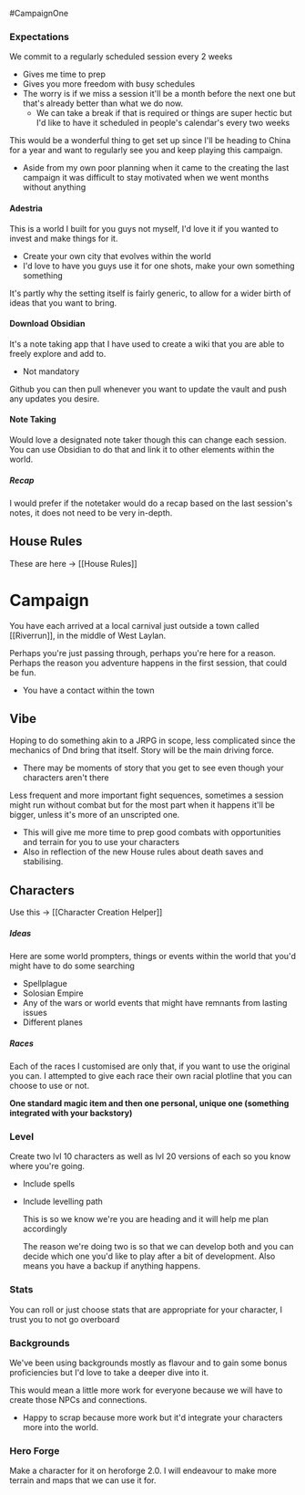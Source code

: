 #CampaignOne

### Expectations
We commit to a regularly scheduled session every 2 weeks
- Gives me time to prep
- Gives you more freedom with busy schedules
- The worry is if we miss a session it'll be a month before the next one but that's already better than what we do now.
	- We can take a break if that is required or things are super hectic but I'd like to have it scheduled in people's calendar's every two weeks

This would be a wonderful thing to get set up since I'll be heading to China for a year and want to regularly see you and keep playing this campaign.
- Aside from my own poor planning when it came to the creating the last campaign it was difficult to stay motivated when we went months without anything

#### Adestria
This is a world I built for you guys not myself, I'd love it if you wanted to invest and make things for it.
- Create your own city that evolves within the world
- I'd love to have you guys use it for one shots, make your own something something

It's partly why the setting itself is fairly generic, to allow for a wider birth of ideas that you want to bring.


#### Download Obsidian
It's a note taking app that I have used to create a wiki that you are able to freely explore and add to.
- Not mandatory

Github you can then pull whenever you want to update the vault and push any updates you desire.

#### Note Taking
Would love a designated note taker though this can change each session. You can use Obsidian to do that and link it to other elements within the world.

##### Recap
I would prefer if the notetaker would do a recap based on the last session's notes, it does not need to be very in-depth.

## House Rules
These are here -> [[House Rules]]


# Campaign
You have each arrived at a local carnival just outside a town called [[Riverrun]], in the middle of West Laylan. 

Perhaps you're just passing through, perhaps you're here for a reason. Perhaps the reason you adventure happens in the first session, that could be fun.
- You have a contact within the town


## Vibe
Hoping to do something akin to a JRPG in scope, less complicated since the mechanics of Dnd bring that itself. Story will be the main driving force.
- There may be moments of story that you get to see even though your characters aren't there

Less frequent and more important fight sequences, sometimes a session might run without combat but for the most part when it happens it'll be bigger, unless it's more of an unscripted one.
- This will give me more time to prep good combats with opportunities and terrain for you to use your characters
- Also in reflection of the new House rules about death saves and stabilising. 

## Characters
Use this -> [[Character Creation Helper]]

##### Ideas
Here are some world prompters, things or events within the world that you'd might have to do some searching
- Spellplague
- Solosian Empire
- Any of the wars or world events that might have remnants from lasting issues
- Different planes

##### Races
Each of the races I customised are only that, if you want to use the original you can. I attempted to give each race their own racial plotline that you can choose to use or not.

**One standard magic item and then one personal, unique one (something integrated with your backstory)**


### Level
Create two lvl 10 characters as well as lvl 20 versions of each so you know where you're going.
- Include spells
- Include levelling path

	This is so we know we're you are heading and it will help me plan accordingly

	The reason we're doing two is so that we can develop both and you can decide which one you'd like to play after a bit of development. Also means you have a backup if anything happens.

### Stats
You can roll or just choose stats that are appropriate for your character, I trust you to not go overboard

### Backgrounds
We've been using backgrounds mostly as flavour and to gain some bonus proficiencies but I'd love to take a deeper dive into it.

This would mean a little more work for everyone because we will have to create those NPCs and connections. 
- Happy to scrap because more work but it'd integrate your characters more into the world.


### Hero Forge
Make a character for it on heroforge 2.0. I will endeavour to make more terrain and maps that we can use it for.